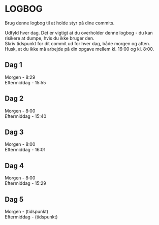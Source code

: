 # LOGBOG

Brug denne logbog til at holde styr på dine commits.

Udfyld hver dag. Det er vigtigt at du overholder denne logbog - du kan risikere at dumpe, hvis du ikke bruger den.  
Skriv tidspunkt for dit commit ud for hver dag, både morgen og aften.  
Husk, at du ikke må arbejde på din opgave mellem kl. 16:00 og kl. 8:00.

## Dag 1

Morgen - 8:29  
Eftermiddag - 15:55

## Dag 2

Morgen - 8:00  
Eftermiddag - 15:40

## Dag 3

Morgen - 8:00  
Eftermiddag - 16:01

## Dag 4

Morgen - 8:00  
Eftermiddag - 15:29

## Dag 5

Morgen - (tidspunkt)  
Eftermiddag - (tidspunkt)
